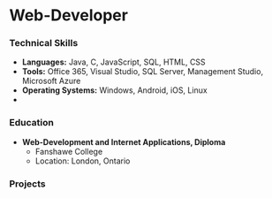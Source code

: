 # Web-Developer
### Technical Skills
- **Languages:** Java, C, JavaScript, SQL, HTML, CSS
- **Tools:** Office 365, Visual Studio, SQL Server, Management Studio, Microsoft Azure
- **Operating Systems:** Windows, Android, iOS, Linux
- 
### Education
- **Web-Development and Internet Applications, Diploma**
  - Fanshawe College
  - Location: London, Ontario
 
### Projects




